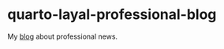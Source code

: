 # quarto-layal-professional-blog
My [blog](https://lclettry-pronews.netlify.app) about professional news.
